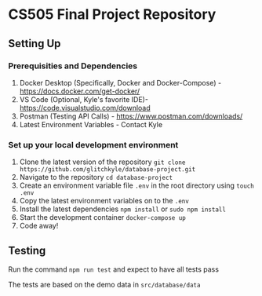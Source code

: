 # CS505 Final Project Repository

## Setting Up

### Prerequisities and Dependencies

1. Docker Desktop (Specifically, Docker and Docker-Compose) - https://docs.docker.com/get-docker/
2. VS Code (Optional, Kyle's favorite IDE)- https://code.visualstudio.com/download
3. Postman (Testing API Calls) - https://www.postman.com/downloads/
4. Latest Environment Variables - Contact Kyle

### Set up your local development environment

1. Clone the latest version of the repository `git clone https://github.com/glitchkyle/database-project.git`
2. Navigate to the repository `cd database-project`
3. Create an environment variable file `.env` in the root directory using `touch .env`
4. Copy the latest environment variables on to the `.env`
5. Install the latest dependencies `npm install` or `sudo npm install`
6. Start the development container `docker-compose up`
7. Code away!

## Testing

Run the command `npm run test` and expect to have all tests pass

The tests are based on the demo data in `src/database/data`